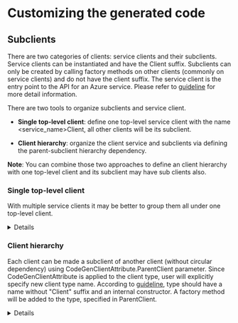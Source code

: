 # Customizing the generated code

## Subclients

There are two categories of clients: service clients and their subclients. Service clients can be instantiated and have the Client suffix. Subclients can only be created by calling factory methods on other clients (commonly on service clients) and do not have the client suffix. The service client is the entry point to the API for an Azure service. Please refer to [guideline](https://azure.github.io/azure-sdk/dotnet_introduction.html#dotnet-subclients) for more detail information.

There are two tools to organize subclients and service client.

- **Single top-level client**: define one top-level service client with the name <service_name>Client, all other clients will be its subclient.

- **Client hierarchy**: organize the client service and subclients via defining the parent-subclient hierarchy dependency.

**Note**: You can combine those two approaches to define an client hierarchy with one top-level client and its subclient may have sub clients also. 

### Single top-level client

With multiple service clients it may be better to group them all under one top-level client.

<details>

**Generated code before:**

``` C#
//Generated\Client1Client.cs
namespace Azure.Service.SubClients
{
    public partial class Client1Client
    {
        public Client1Client(string endpoint, string cachedParameter, AzureKeyCredential credential, SubClientsClientOptions options = null){}
    }
}

//Generated\Client2Client.cs
namespace Azure.Service.SubClients
{
    public partial class Client2Client
    {
        public Client2Client(string endpoint, AzureKeyCredential credential, SubClientsClientOptions options = null){}
    }
}
```

**Add customize configuration (set single-top-level-client):**

``` md
### AutoRest Configuration
> see https://aka.ms/autorest

``` yaml
namespace: Azure.Service.SubClients
input-file: $(this-folder)/SubClients.json
data-plane: true
security: AzureKey
security-header-name: Fake-Subscription-Key
single-top-level-client: true
```

**Generated code after:**

``` diff
//Add Top-level-client as service client, Generated\SubClientsClient.cs
namespace Azure.Service.SubClients
{
+   public partial class SubClientsClient
    {
        private const string AuthorizationHeader = "Fake-Subscription-Key";
        private readonly AzureKeyCredential _keyCredential;
        private readonly HttpPipeline _pipeline;

        /// <summary> The ClientDiagnostics is used to provide tracing support for the client library. </summary>
        internal ClientDiagnostics ClientDiagnostics { get; }

        /// <summary> The HTTP pipeline for sending and receiving REST requests and responses. </summary>
        public virtual HttpPipeline Pipeline => _pipeline;

        /// <summary> Initializes a new instance of SubClientsClient for mocking. </summary>
        protected SubClientsClient()
        {
        }

        /// <summary> Initializes a new instance of SubClientsClient. </summary>
        /// <param name="credential"> A credential used to authenticate to an Azure Service. </param>
        /// <param name="options"> The options for configuring the client. </param>
        /// <exception cref="ArgumentNullException"> <paramref name="credential"/> is null. </exception>
        public SubClientsClient(AzureKeyCredential credential, SubClientsClientOptions options = null)
        {
            Argument.AssertNotNull(credential, nameof(credential));
            options ??= new SubClientsClientOptions();

            ClientDiagnostics = new ClientDiagnostics(options);
            _keyCredential = credential;
            _pipeline = HttpPipelineBuilder.Build(options, Array.Empty<HttpPipelinePolicy>(), new HttpPipelinePolicy[] { new AzureKeyCredentialPolicy(_keyCredential, AuthorizationHeader) }, new ResponseClassifier());
        }

        /// <summary> Initializes a new instance of Client1. </summary>
        /// <param name="endpoint"> Account endpoint. </param>
        /// <param name="cachedParameter"> The String to use. </param>
        /// <exception cref="ArgumentNullException"> <paramref name="endpoint"/> or <paramref name="cachedParameter"/> is null. </exception>
        /// <exception cref="ArgumentException"> <paramref name="cachedParameter"/> is an empty string, and was expected to be non-empty. </exception>
        public virtual Client1 GetClient1Client(string endpoint, string cachedParameter)
        {
            Argument.AssertNotNull(endpoint, nameof(endpoint));
            Argument.AssertNotNullOrEmpty(cachedParameter, nameof(cachedParameter));

            return new Client1(ClientDiagnostics, _pipeline, _keyCredential, endpoint, cachedParameter);
        }

        /// <summary> Initializes a new instance of Client2. </summary>
        /// <param name="endpoint"> Account endpoint. </param>
        /// <exception cref="ArgumentNullException"> <paramref name="endpoint"/> is null. </exception>
        public virtual Client2 GetClient2Client(string endpoint)
        {
            Argument.AssertNotNull(endpoint, nameof(endpoint));

            return new Client2(ClientDiagnostics, _pipeline, _keyCredential, endpoint);
        }
    }
}

// SubClient: Client1 Generated\Client1.cs
namespace Azure.Service.SubClients
{
-   public partial class Client1Client
+   public partial class Client1
    {
-       protected Client1Client(){}
+       protected Client1(){}
-       public Client1Client(string endpoint, string cachedParameter, AzureKeyCredential credential, SubClientsClientOptions options = null){}
+       internal Client1(ClientDiagnostics clientDiagnostics, HttpPipeline pipeline, AzureKeyCredential keyCredential, string endpoint, string cachedParameter){}
    }
}

//subclient: Client2 Generated\Client2.cs
namespace Azure.Service.SubClients
{
-   public partial class Client2Client
+   public partial class Client2
    {
-       protected Client2Client()
+       protected Client2()
-       public Client2Client(string endpoint, AzureKeyCredential credential, SubClientsClientOptions options = null){}
+       internal Client2(ClientDiagnostics clientDiagnostics, HttpPipeline pipeline, AzureKeyCredential keyCredential, string endpoint) {}
    }
}

```

</details>

### Client hierarchy

Each client can be made a subclient of another client (without circular dependency) using CodeGenClientAttribute.ParentClient parameter.
Since CodeGenClientAttribute is applied to the client type, user will explicitly specify new client type name. According to [guideline](https://azure.github.io/azure-sdk/dotnet_introduction.html#dotnet-subclients), type should have a name without "Client" suffix and an internal constructor. A factory method will be added to the type, specified in ParentClient.

<details>

**Generated code before:**

``` C#
//Generated\Client1Client.cs
namespace Azure.Service.SubClients
{
    public partial class Client1Client
    {
        public Client1Client(string endpoint, string cachedParameter, AzureKeyCredential credential, SubClientsClientOptions options = null){}
    }
}

//Generated\Client2Client.cs
namespace Azure.Service.SubClients
{
    public partial class Client2Client
    {
        public Client2Client(string endpoint, AzureKeyCredential credential, SubClientsClientOptions options = null){}
    }
}
```

**Add client hierarchy customization (Customizations.cs):**

```C#

//Customizations.cs
using Azure.Core;

namespace Azure.Service.SubClients
{
    [CodeGenClient("Client2Client", ParentClient = typeof(Client1Client))]
    public partial class Client2 { }
}
```

**Generated code after:**

```diff
namespace Azure.Service.SubClients
{
-   public partial class SubClientsClientOptions : ClientOptions{}
+   public partial class Client1ClientOptions : ClientOptions{}
}
//Promote Parent client to service client: Client1Client Generated\Client1Client.cs
namespace Azure.Service.SubClients
{
    public partial class Client1Client
    {
-        public Client1Client(string endpoint, string cachedParameter, AzureKeyCredential credential, SubClientsClientOptions options = null)
+        public Client1Client(string endpoint, string cachedParameter, AzureKeyCredential credential, Client1ClientOptions options = null)
+        { }

+
+        /// <summary> Initializes a new instance of Client2. </summary>
+        public virtual Client2 GetClient2Client()
+        { }
+
    }
}

//Sub client: Client2 Generated\Client2.cs
namespace Azure.Service.SubClients
{
-   public partial class Client2Client
+   public partial class Client2
    {
-       protected Client2Client(){}
+       protected Client2(){}
-       public Client2Client(string endpoint, AzureKeyCredential credential, SubClientsClientOptions options = null)
+       internal Client2(ClientDiagnostics clientDiagnostics, HttpPipeline pipeline, AzureKeyCredential keyCredential, string endpoint){}
    }
}

```

</details>

